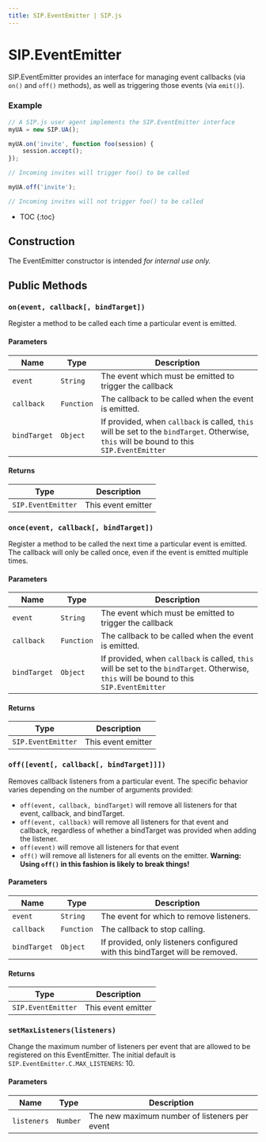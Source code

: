 ```yaml
---
title: SIP.EventEmitter | SIP.js
---
```


# SIP.EventEmitter

SIP.EventEmitter provides an interface for managing event callbacks (via `on()` and `off()` methods), as well as triggering those events (via `emit()`).

### Example

~~~ javascript
// A SIP.js user agent implements the SIP.EventEmitter interface
myUA = new SIP.UA();

myUA.on('invite', function foo(session) {
    session.accept();
});

// Incoming invites will trigger foo() to be called

myUA.off('invite');

// Incoming invites will not trigger foo() to be called
~~~

* TOC
{:toc}

## Construction

The EventEmitter constructor is intended *for internal use only.*

## Public Methods

### `on(event, callback[, bindTarget])`

Register a method to be called each time a particular event is emitted.

#### Parameters

Name | Type | Description
-----|------|-------------
`event`|`String`|The event which must be emitted to trigger the callback
`callback`|`Function`|The callback to be called when the event is emitted.
`bindTarget`|`Object`|If provided, when `callback` is called, `this` will be set to the `bindTarget`.  Otherwise, `this` will be bound to this `SIP.EventEmitter`

#### Returns

Type | Description
-----|-------------
`SIP.EventEmitter`| This event emitter


### `once(event, callback[, bindTarget])`

Register a method to be called the next time a particular event is emitted.  The callback will only be called once, even if the event is emitted multiple times.

#### Parameters

Name | Type | Description
-----|------|-------------
`event`|`String`|The event which must be emitted to trigger the callback
`callback`|`Function`|The callback to be called when the event is emitted.
`bindTarget`|`Object`|If provided, when `callback` is called, `this` will be set to the `bindTarget`.  Otherwise, `this` will be bound to this `SIP.EventEmitter`

#### Returns

Type | Description
-----|-------------
`SIP.EventEmitter`| This event emitter

### `off([event[, callback[, bindTarget]]])`

Removes callback listeners from a particular event.  The specific behavior varies depending on the number of arguments provided:

* `off(event, callback, bindTarget)` will remove all listeners for that event, callback, and bindTarget.
* `off(event, callback)` will remove all listeners for that event and callback, regardless of whether a bindTarget was provided when adding the listener.
* `off(event)` will remove all listeners for that event
* `off()` will remove all listeners for all events on the emitter.  **Warning: Using `off()` in this fashion is likely to break things!**

#### Parameters

Name | Type | Description
-|-|-
`event`|`String`| The event for which to remove listeners.
`callback`|`Function`| The callback to stop calling.
`bindTarget`|`Object`| If provided, only listeners configured with this bindTarget will be removed.

#### Returns

Type | Description
-----|-------------
`SIP.EventEmitter`| This event emitter

### `setMaxListeners(listeners)`

Change the maximum number of listeners per event that are allowed to be registered on this EventEmitter.  The initial default is `SIP.EventEmitter.C.MAX_LISTENERS`: 10.

#### Parameters

Name | Type | Description
-|-|-
`listeners`|`Number`|The new maximum number of listeners per event
